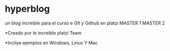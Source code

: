 # hyperblog
un blog increible para el curso e GIt y Github en platzi
MASTER 1
MASTER 2




*Creado por le increible platzi Team


*Incliye ejemplos en Windows, Linux Y Mac
